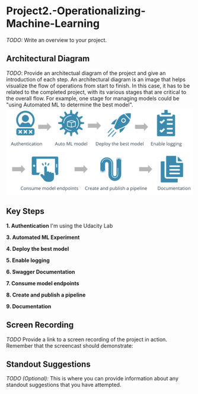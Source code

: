 # Project2.-Operationalizing-Machine-Learning

*TODO:* Write an overview to your project.

## Architectural Diagram
*TODO*: Provide an architectual diagram of the project and give an introduction of each step. An architectural diagram is an image that helps visualize the flow of operations from start to finish. In this case, it has to be related to the completed project, with its various stages that are critical to the overall flow. For example, one stage for managing models could be "using Automated ML to determine the best model". 
![architectur](IMG/architectur.png)  

## Key Steps

**1. Authentication**
   I'm using the Udacity Lab

**3. Automated ML Experiment**

**4. Deploy the best model**

**5. Enable logging**

**6. Swagger Documentation**

**7. Consume model endpoints**

**8. Create and publish a pipeline**

**9. Documentation**

## Screen Recording
*TODO* Provide a link to a screen recording of the project in action. Remember that the screencast should demonstrate:

## Standout Suggestions
*TODO (Optional):* This is where you can provide information about any standout suggestions that you have attempted.
